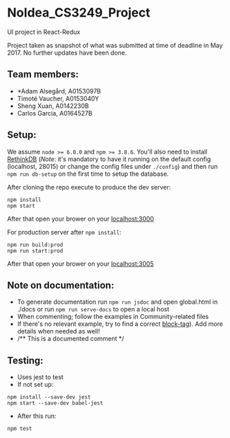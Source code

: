# NoIdea_CS3249_Project
UI project in React-Redux

Project taken as snapshot of what was submitted at time of deadline in May 2017. No further updates have been done.

## Team members:
* \*Adam Alsegård, A0153097B
* Timoté Vaucher, A0153040Y
* Sheng Xuan, A0142230B
* Carlos Garcia, A0164527B

## Setup:
We assume `node >= 6.0.0` and `npm >= 3.8.6`. You'll also need to install [RethinkDB](https://rethinkdb.com/docs/install/) (*Note*: it's mandatory to have it running on the default config (localhost, 28015) or change the config files under `./config`) and then run `npm run db-setup` on the first time to setup the database.

After cloning the repo execute to produce the dev server:
```
npm install
npm start
```
After that open your brower on your [localhost:3000](http://localhost:3000/)

For production server after `npm install`:
```
npm run build:prod
npm run start:prod
```
After that open your brower on your [localhost:3005](http://localhost:3005/)

## Note on documentation:
- To generate documentation run `npm run jsdoc` and open global.html in ./docs or run `npm run serve-docs` to open a local host
- When commenting; follow the examples in Community-related files
- If there's no relevant example, try to find a correct [block-tag](http://usejsdoc.org/index.html#block-tags)). Add more details when needed as well!
- /\*\* This is a documented comment \*/

## Testing:
- Uses jest to test
- If not set up:
```
npm install --save-dev jest
npm start --save-dev babel-jest

```
- After this run:
```
npm test
```
